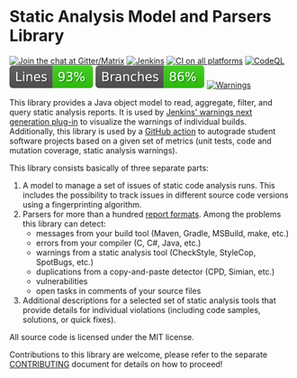 # Static Analysis Model and Parsers Library

[![Join the chat at Gitter/Matrix](https://badges.gitter.im/jenkinsci/warnings-plugin.svg)](https://gitter.im/jenkinsci/warnings-plugin?utm_source=badge&utm_medium=badge&utm_campaign=pr-badge&utm_content=badge)
[![Jenkins](https://ci.jenkins.io/job/Plugins/job/analysis-model/job/main/badge/icon?subject=Jenkins%20CI)](https://ci.jenkins.io/job/Plugins/job/analysis-model/job/main/)
[![CI on all platforms](https://github.com/jenkinsci/analysis-model/workflows/GitHub%20CI/badge.svg)](https://github.com/jenkinsci/analysis-model/actions)
[![CodeQL](https://github.com/jenkinsci/analysis-model/workflows/CodeQL/badge.svg)](https://github.com/jenkinsci/analysis-model/actions/workflows/codeql.yml)
[![Line Coverage](https://raw.githubusercontent.com/jenkinsci/analysis-model/main/badges/line-coverage.svg)](https://app.codecov.io/gh/jenkinsci/analysis-model)
[![Branch Coverage](https://raw.githubusercontent.com/jenkinsci/analysis-model/main/badges/branch-coverage.svg)](https://app.codecov.io/gh/jenkinsci/analysis-model)
[![Warnings](https://raw.githubusercontent.com/jenkinsci/analysis-model/main/badges/warnings.svg)](https://github.com/jenkinsci/analysis-model/actions/workflows/reporting.yml)

This library provides a Java object model to read, aggregate, filter, and query static analysis reports. 
It is used by [Jenkins' warnings next generation plug-in](https://github.com/jenkinsci/warnings-ng-plugin) to visualize
the warnings of individual builds. Additionally, this library is used by a 
[GitHub action](https://github.com/uhafner/autograding-github-action) to autograde student software projects based
on a given set of metrics (unit tests, code and mutation coverage, static analysis warnings). 

This library consists basically of three separate parts:

1. A model to manage a set of issues of static code analysis runs. This includes the possibility to track issues in
 different source code versions using a fingerprinting algorithm. 
2. Parsers for more than a hundred [report formats](SUPPORTED-FORMATS.md). Among the problems this library can detect:
   * messages from your build tool (Maven, Gradle, MSBuild, make, etc.)
   * errors from your compiler (C, C#, Java, etc.)
   * warnings from a static analysis tool (CheckStyle, StyleCop, SpotBugs, etc.)
   * duplications from a copy-and-paste detector (CPD, Simian, etc.)
   * vulnerabilities
   * open tasks in comments of your source files
3. Additional descriptions for a selected set of static analysis tools that provide details for individual violations 
   (including code samples, solutions, or quick fixes). 

All source code is licensed under the MIT license. 

Contributions to this library are welcome, please refer to the separate [CONTRIBUTING](CONTRIBUTING.md) document
for details on how to proceed! 
